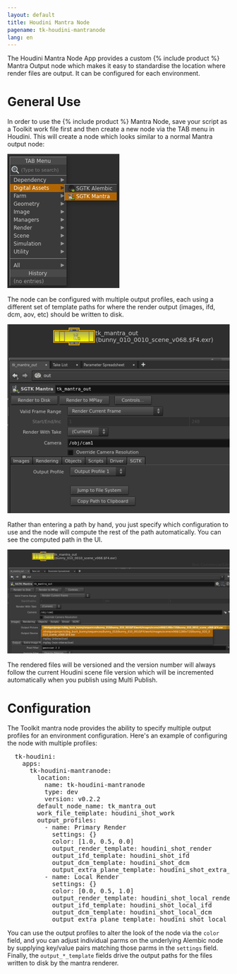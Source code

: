 ```yaml
---
layout: default
title: Houdini Mantra Node
pagename: tk-houdini-mantranode
lang: en
---
```


The Houdini Mantra Node App provides a custom {% include product %} Mantra Output node which makes it easy to standardise the location where render files are output.  It can be configured for each environment.

# General Use

In order to use the {% include product %} Mantra Node, save your script as a Toolkit work file first and then create a new node via the TAB menu in Houdini. This will create a node which looks similar to a normal Mantra output node:

![Mantra Node](../images/apps/houdini-mantranode-create_node.png)

The node can be configured with multiple output profiles, each using a different set of template paths for where the render output (images, ifd, dcm, aov, etc) should be written to disk.

![Mantra Node](../images/apps/houdini-mantranode-output_profile.png)

Rather than entering a path by hand, you just specify which configuration to use and the node will compute the rest of the path automatically. You can see the computed path in the UI. 

![Mantra Node](../images/apps/houdini-mantranode-computed_path.png)

The rendered files will be versioned and the version number will always follow the current Houdini scene file version which will be incremented automatically when you publish using Multi Publish.

# Configuration

The Toolkit mantra node provides the ability to specify multiple output profiles for an environment configuration. Here's an example of configuring the node with multiple profiles:

<pre>
  tk-houdini:
    apps:
      tk-houdini-mantranode:
        location: 
          name: tk-houdini-mantranode
          type: dev
          version: v0.2.2
        default_node_name: tk_mantra_out
        work_file_template: houdini_shot_work
        output_profiles:
          - name: Primary Render
            settings: {}
            color: [1.0, 0.5, 0.0]
            output_render_template: houdini_shot_render
            output_ifd_template: houdini_shot_ifd
            output_dcm_template: houdini_shot_dcm
            output_extra_plane_template: houdini_shot_extra_plane
          - name: Local Render
            settings: {}
            color: [0.0, 0.5, 1.0]
            output_render_template: houdini_shot_local_render
            output_ifd_template: houdini_shot_local_ifd
            output_dcm_template: houdini_shot_local_dcm
            output_extra_plane_template: houdini_shot_local_extra_plane
</pre>

You can use the output profiles to alter the look of the node via the `color` field, and you can adjust individual parms on the underlying Alembic node by supplying key/value pairs matching those parms in the `settings` field. Finally, the `output_*_template` fields drive the output paths for the files written to disk by the mantra renderer.